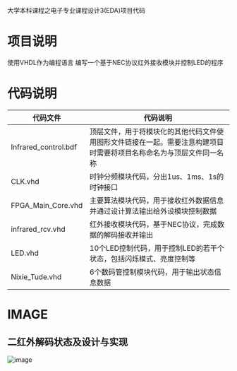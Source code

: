 大学本科课程之电子专业课程设计3(EDA)项目代码

# 项目说明
使用VHDL作为编程语言
编写一个基于NEC协议红外接收模块并控制LED的程序

# 代码说明

| 代码文件                 | 代码说明                                                       |
| -------------------- | ---------------------------------------------------------- |
| Infrared_control.bdf | 顶层文件，用于将模块化的其他代码文件使用图形文件链接在一起。需要注意构建项目时需要将项目名称命名为与顶层文件同一名称 |
| CLK.vhd              | 时钟分频模块代码，分出1us、1ms、1s的时钟接口                                 |
| FPGA_Main_Core.vhd   | 主要算法模块代码，用于接收红外数据信息并通过设计算法输出给外设模块控制数据                      |
| infrared_rcv.vhd     | 红外接收模块代码，基于NEC协议，完成数据的解码接收并输出                              |
| LED.vhd              | 10个LED控制代码，用于控制LED的若干个状态，包括闪烁模式、亮度控制等                      |
| Nixie_Tude.vhd       | 6个数码管控制模块代码，用于输出状态信息数据                                     |

# IMAGE

## 二红外解码状态及设计与实现

![image](LED_Control_with_Infrared_FPGA_VHDL/IMAGE/2.0二红外解码状态及设计与实现.png)


